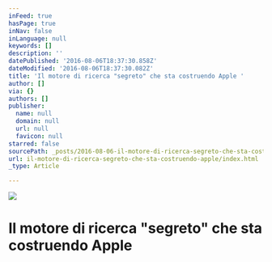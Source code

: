 ```yaml
---
inFeed: true
hasPage: true
inNav: false
inLanguage: null
keywords: []
description: ''
datePublished: '2016-08-06T18:37:30.858Z'
dateModified: '2016-08-06T18:37:30.082Z'
title: 'Il motore di ricerca "segreto" che sta costruendo Apple '
author: []
via: {}
authors: []
publisher:
  name: null
  domain: null
  url: null
  favicon: null
starred: false
sourcePath: _posts/2016-08-06-il-motore-di-ricerca-segreto-che-sta-costruendo-apple.md
url: il-motore-di-ricerca-segreto-che-sta-costruendo-apple/index.html
_type: Article

---
```

![](https://the-grid-user-content.s3-us-west-2.amazonaws.com/cbb19ad9-8600-442b-a8f0-274e28ecf9b4.png)

# Il motore di ricerca "segreto" che sta costruendo Apple
